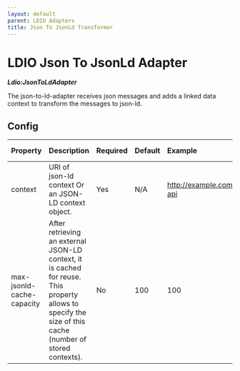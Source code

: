 ```yaml
---
layout: default
parent: LDIO Adapters
title: Json To JsonLd Transformer
---
```


# LDIO Json To JsonLd Adapter
***Ldio:JsonToLdAdapter***

The json-to-ld-adapter receives json messages and adds a linked data context to transform the messages to json-ld.

## Config

| Property                  | Description                                                                                                                                               | Required | Default | Example                   | Supported values                                 |
|:--------------------------|:----------------------------------------------------------------------------------------------------------------------------------------------------------|:---------|:--------|:--------------------------|:-------------------------------------------------|
| context                   | URI of json-ld context Or an JSON-LD context object.                                                                                                      | Yes      | N/A     | http://example.com/my-api | URI or Json Object (containing "@context" entry) |
| max-jsonld-cache-capacity | After retrieving an external JSON-LD context, it is cached for reuse. This property allows to specify the size of this cache (number of stored contexts). | No       | 100     | 100                       | Integer                                          |

